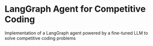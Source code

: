 # LangGraph Agent for Competitive Coding
Implementation of a LangGraph agent powered by a fine-tuned LLM to solve competitive coding problems
